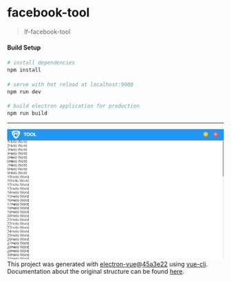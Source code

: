 # facebook-tool

> lf-facebook-tool

#### Build Setup

``` bash
# install dependencies
npm install

# serve with hot reload at localhost:9080
npm run dev

# build electron application for production
npm run build
```

---
![alt 截图](https://github.com/lfbok/init-vue-electron-project/blob/master/static/BEE55260-5533-41e2-B4EE-6B30CB9640F2.png)
This project was generated with [electron-vue](https://github.com/SimulatedGREG/electron-vue)@[45a3e22](https://github.com/SimulatedGREG/electron-vue/tree/45a3e224e7bb8fc71909021ccfdcfec0f461f634) using [vue-cli](https://github.com/vuejs/vue-cli). Documentation about the original structure can be found [here](https://simulatedgreg.gitbooks.io/electron-vue/content/index.html).
